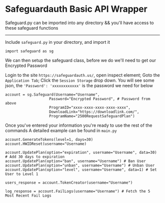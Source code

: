 # Safeguardauth Basic API Wrapper

Safeguard.py can be imported into any directory
 && you'll have access to these safeguard functions
_______________________________________________________
Include `safeguard.py` in your directory, and import it
```
import safeguard as sg
```
We can then setup the safeguard class, before we do we'll need to get our Encrypted Password

Login to the site `https://safeguardauth.us/`, open inspect element; Goto the `Application Tab`; Click the `Session Storage` drop down.
You will see some json, the `'Password': 'xxxxxxxxxxxx'` is the password we need for below
```
account = sg.Safeguard(Username="Username", 
                    Password="Encrypted Password", # Password from above
                    ProgramID="xxxx-xxxx-xxxx-xxxx-xxxx", 
                    DownloadLink="https://downloadlink.com/", 
                    ProgramName="2500RequestSafeguardPlan")

```
Once you've entered your information you're ready to use the rest of the commands
A detailed example can be found in `main.py`
```
account.GenerateTokens(level=1, days=30)
account.HWIDReset(username="Username)

account.UpdatePlan(option="expiration", username="Username", data=30) # Add 30 days to expiration
account.UpdatePlan(option="ban", username="Username") # Ban User
account.UpdatePlan(option="unban", username="Username") # Unban User
account.UpdatePlan(option="level", username="Username", data=1) # Set User to Level 1

users_response = account.TokenCreator(username="Username") 

log_response = account.FailLogs(username="Username") # Fetch the 5 Most Recent Fail Logs
```
